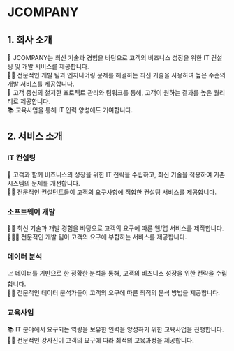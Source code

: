 # JCOMPANY

## 1. 회사 소개
🚀 JCOMPANY는 최신 기술과 경험을 바탕으로 고객의 비즈니스 성장을 위한 IT 컨설팅 및 개발 서비스를 제공합니다.  
👨‍💻 전문적인 개발 팀과 엔지니어링 문제를 해결하는 최신 기술을 사용하여 높은 수준의 개발 서비스를 제공합니다.  
💼 고객 중심의 철저한 프로젝트 관리와 팀워크를 통해, 고객이 원하는 결과를 높은 퀄리티로 제공합니다.  
📚 교육사업을 통해 IT 인력 양성에도 기여합니다.  

## 2. 서비스 소개
### IT 컨설팅
🤝 고객과 함께 비즈니스의 성장을 위한 IT 전략을 수립하고, 최신 기술을 적용하여 기존 시스템의 문제를 개선합니다.  
👨‍🏫 전문적인 컨설턴트들이 고객의 요구사항에 적합한 컨설팅 서비스를 제공합니다.  

### 소프트웨어 개발
👨‍💻 최신 기술과 개발 경험을 바탕으로 고객의 요구에 따른 웹/앱 서비스를 제작합니다.  
🧑‍🤝‍🧑 전문적인 개발 팀이 고객의 요구에 부합하는 서비스를 제공합니다.  

### 데이터 분석
📈 데이터를 기반으로 한 정확한 분석을 통해, 고객의 비즈니스 성장을 위한 전략을 수립합니다.  
👨‍🔬 전문적인 데이터 분석가들이 고객의 요구에 따른 최적의 분석 방법을 제공합니다.  

### 교육사업
📚 IT 분야에서 요구되는 역량을 보유한 인력을 양성하기 위한 교육사업을 진행합니다.  
👩‍🏫 전문적인 강사진이 고객의 요구에 따라 최적의 교육과정을 제공합니다.  
